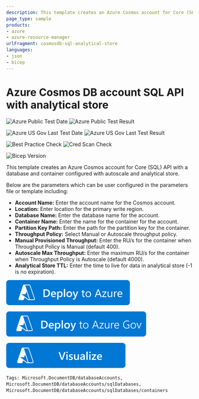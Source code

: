 ```yaml
---
description: This template creates an Azure Cosmos account for Core (SQL) API with a database and container configured with analytical store.
page_type: sample
products:
- azure
- azure-resource-manager
urlFragment: cosmosdb-sql-analytical-store
languages:
- json
- bicep
---
```

# Azure Cosmos DB account SQL API with analytical store

![Azure Public Test Date](https://azurequickstartsservice.blob.core.windows.net/badges/quickstarts/microsoft.documentdb/cosmosdb-sql-analytical-store/PublicLastTestDate.svg)
![Azure Public Test Result](https://azurequickstartsservice.blob.core.windows.net/badges/quickstarts/microsoft.documentdb/cosmosdb-sql-analytical-store/PublicDeployment.svg)

![Azure US Gov Last Test Date](https://azurequickstartsservice.blob.core.windows.net/badges/quickstarts/microsoft.documentdb/cosmosdb-sql-analytical-store/FairfaxLastTestDate.svg)
![Azure US Gov Last Test Result](https://azurequickstartsservice.blob.core.windows.net/badges/quickstarts/microsoft.documentdb/cosmosdb-sql-analytical-store/FairfaxDeployment.svg)

![Best Practice Check](https://azurequickstartsservice.blob.core.windows.net/badges/quickstarts/microsoft.documentdb/cosmosdb-sql-analytical-store/BestPracticeResult.svg)
![Cred Scan Check](https://azurequickstartsservice.blob.core.windows.net/badges/quickstarts/microsoft.documentdb/cosmosdb-sql-analytical-store/CredScanResult.svg)

![Bicep Version](https://azurequickstartsservice.blob.core.windows.net/badges/quickstarts/microsoft.documentdb/cosmosdb-sql-analytical-store/BicepVersion.svg)

This template creates an Azure Cosmos account for Core (SQL) API with a database and container configured with autoscale and analytical store.

Below are the parameters which can be user configured in the parameters file or template including:

- **Account Name:** Enter the account name for the Cosmos account.
- **Location:** Enter location for the primary write region.
- **Database Name:** Enter the database name for the account.
- **Container Name:** Enter the name for the container for the account.
- **Partition Key Path:** Enter the path for the partition key for the container.
- **Throughput Policy:** Select Manual or Autoscale throughput policy.
- **Manual Provisioned Throughput:** Enter the RU/s for the container when Throughput Policy is Manual (default 400).
- **Autoscale Max Throughput:** Enter the maximum RU/s for the container when Throughput Policy is Autoscale (default 4000).
- **Analytical Store TTL:** Enter the time to live for data in analytical store (-1 is no expiration).

[![Deploy To Azure](https://raw.githubusercontent.com/Azure/azure-quickstart-templates/master/1-CONTRIBUTION-GUIDE/images/deploytoazure.svg?sanitize=true)](https://portal.azure.com/#create/Microsoft.Template/uri/https%3A%2F%2Fraw.githubusercontent.com%2FAzure%2Fazure-quickstart-templates%2Fmaster%2Fquickstarts%2Fmicrosoft.documentdb%2Fcosmosdb-sql-analytical-store%2Fazuredeploy.json)

[![Deploy To Azure US Gov](https://raw.githubusercontent.com/Azure/azure-quickstart-templates/master/1-CONTRIBUTION-GUIDE/images/deploytoazuregov.svg?sanitize=true)](https://portal.azure.us/#create/Microsoft.Template/uri/https%3A%2F%2Fraw.githubusercontent.com%2FAzure%2Fazure-quickstart-templates%2Fmaster%2Fquickstarts%2Fmicrosoft.documentdb%2Fcosmosdb-sql-analytical-store%2Fazuredeploy.json)

[![Visualize](https://raw.githubusercontent.com/Azure/azure-quickstart-templates/master/1-CONTRIBUTION-GUIDE/images/visualizebutton.svg?sanitize=true)](http://armviz.io/#/?load=https%3A%2F%2Fraw.githubusercontent.com%2FAzure%2Fazure-quickstart-templates%2Fmaster%2Fquickstarts%2Fmicrosoft.documentdb%2Fcosmosdb-sql-analytical-store%2Fazuredeploy.json)

`Tags: Microsoft.DocumentDB/databaseAccounts, Microsoft.DocumentDB/databaseAccounts/sqlDatabases, Microsoft.DocumentDB/databaseAccounts/sqlDatabases/containers`
